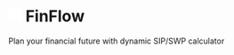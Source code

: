 # <img src="https://raw.githubusercontent.com/bipinkrish/finflow/refs/heads/main/src/app/favicon.png" width="24"> FinFlow

Plan your financial future with dynamic SIP/SWP calculator
